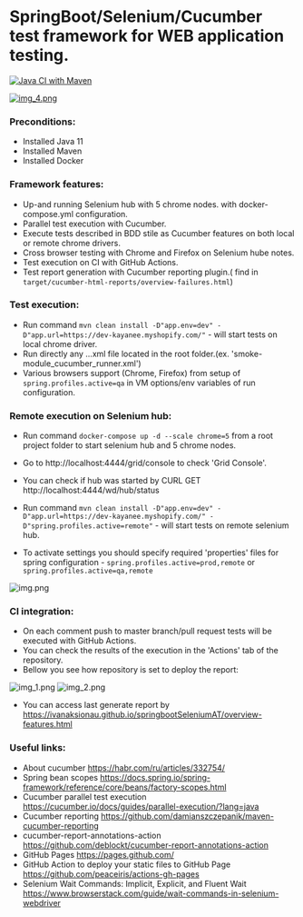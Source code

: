 # SpringBoot/Selenium/Cucumber test framework for WEB application testing.

[![Java CI with Maven](https://github.com/IvanAksionau/springbootSeleniumAT/actions/workflows/ci_settings.yml/badge.svg)](https://github.com/IvanAksionau/springbootSeleniumAT/actions/workflows/ci_settings.yml)


[![img_4.png](img_4.png)](https://ivanaksionau.github.io/springbootSeleniumAT/overview-features.html)

### Preconditions:
* Installed Java 11
* Installed Maven
* Installed Docker 

### Framework features:
* Up-and running Selenium hub with 5 chrome nodes. with docker-compose.yml configuration.
* Parallel test execution with Cucumber.
* Execute tests described in BDD stile as Cucumber features on both local or remote chrome drivers.
* Cross browser testing with Chrome and Firefox on Selenium hube notes.
* Test execution on CI with GitHub Actions.
* Test report generation with Cucumber reporting plugin.( find in ```target/cucumber-html-reports/overview-failures.html```)


### Test execution:
- Run command ```mvn clean install -D"app.env=dev" -D"app.url=https://dev-kayanee.myshopify.com/"``` - will start tests on local chrome driver.
- Run directly any ...xml file located in the root folder.(ex. 'smoke-module_cucumber_runner.xml')
- Various browsers support (Chrome, Firefox) from setup of ```spring.profiles.active=qa``` in VM options/env variables of run configuration.


### Remote execution on Selenium hub:
- Run command ```docker-compose up -d --scale chrome=5``` from a root project folder to start selenium hub and 5 chrome nodes.
- Go to http://localhost:4444/grid/console to check 'Grid Console'.
- You can check if hub was started by CURL GET http://localhost:4444/wd/hub/status

- Run command ```mvn clean install -D"app.env=dev" -D"app.url=https://dev-kayanee.myshopify.com/" -D"spring.profiles.active=remote"``` - will start tests on remote selenium hub.
- To activate settings you should specify required 'properties' files for spring configuration - ```spring.profiles.active=prod,remote``` or ```spring.profiles.active=qa,remote```

![img.png](img.png)


### CI integration:
- On each comment push to master branch/pull request tests will be executed with GitHub Actions. 
- You can check the results of the execution in the 'Actions' tab of the repository.
- Bellow you see how repository is set to deploy the report:

![img_1.png](img_1.png)
![img_2.png](img_2.png)

- You can access last generate report by https://ivanaksionau.github.io/springbootSeleniumAT/overview-features.html


### Useful links:
- About cucumber https://habr.com/ru/articles/332754/
- Spring bean scopes https://docs.spring.io/spring-framework/reference/core/beans/factory-scopes.html
- Cucumber parallel test execution https://cucumber.io/docs/guides/parallel-execution/?lang=java
- Cucumber reporting https://github.com/damianszczepanik/maven-cucumber-reporting
- cucumber-report-annotations-action https://github.com/deblockt/cucumber-report-annotations-action
- GitHub Pages https://pages.github.com/
- GitHub Action to deploy your static files to GitHub Page https://github.com/peaceiris/actions-gh-pages
- Selenium Wait Commands: Implicit, Explicit, and Fluent Wait https://www.browserstack.com/guide/wait-commands-in-selenium-webdriver